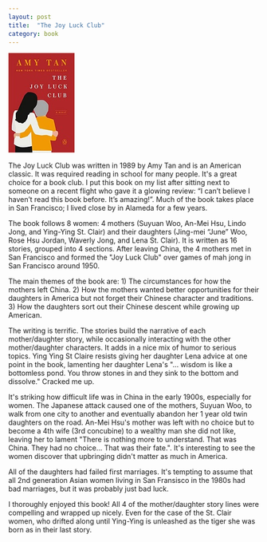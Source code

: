 ```yaml
---
layout: post
title:  "The Joy Luck Club"
category: book
---
```


![Book cover](/assets/the-joy-luck-club.jpg)

The Joy Luck Club was written in 1989 by Amy Tan and is an American classic. It was required reading in school for many people. It's a great choice for a book club. I put this book on my list after sitting next to someone on a recent flight who gave it a glowing review: “I can’t believe I haven’t read this book before. It’s amazing!”. Much of the book takes place in San Francisco; I lived close by in Alameda for a few years.

The book follows 8 women: 4 mothers (Suyuan Woo, An-Mei Hsu, Lindo Jong, and Ying-Ying St. Clair) and their daughters (Jing-mei “June” Woo, Rose Hsu Jordan, Waverly Jong, and Lena St. Clair). It is written as 16 stories, grouped into 4 sections. After leaving China, the 4 mothers met in San Francisco and formed the "Joy Luck Club" over games of mah jong in San Francisco around 1950.

The main themes of the book are: 1) The circumstances for how the mothers left China. 2) How the mothers wanted better opportunities for their daughters in America but not forget their Chinese character and traditions. 3) How the daughters sort out their Chinese descent while growing up American.

The writing is terrific. The stories build the narrative of each mother/daughter story, while occasionally interacting with the other mother/daughter characters. It adds in a nice mix of humor to serious topics. Ying Ying St Claire resists giving her daughter Lena advice at one point in the book, lamenting her daughter Lena's "... wisdom is like a bottomless pond. You throw stones in and they sink to the bottom and dissolve." Cracked me up.

It's striking how difficult life was in China in the early 1900s, especially for women. The Japanese attack caused one of the mothers, Suyuan Woo, to walk from one city to another and eventually abandon her 1 year old twin daughters on the road. An-Mei Hsu's mother was left with no choice but to become a 4th wife (3rd concubine) to a wealthy man she did not like, leaving her to lament "There is nothing more to understand. That was China. They had no choice... That was their fate.". It's interesting to see the women discover that upbringing didn't matter as much in America.

All of the daughters had failed first marriages. It's tempting to assume that all 2nd generation Asian women living in San Fransisco in the 1980s had bad marriages, but it was probably just bad luck.

I thoroughly enjoyed this book! All 4 of the mother/daughter story lines were compelling and wrapped up nicely. Even for the case of the St. Clair women, who drifted along until Ying-Ying is unleashed as the tiger she was born as in their last story.
